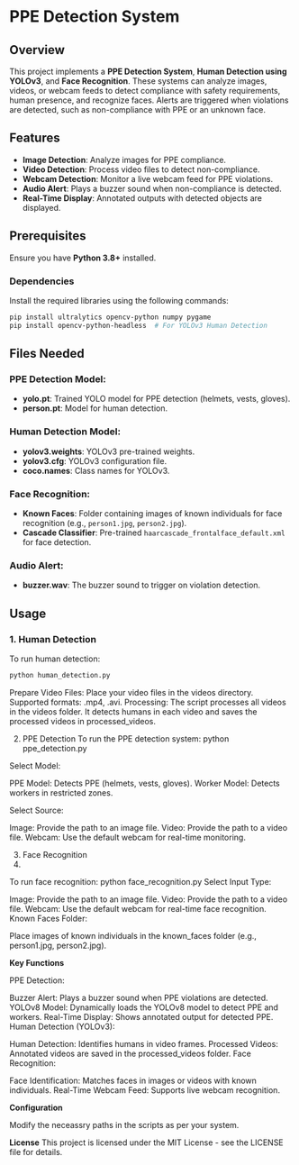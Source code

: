 # PPE Detection System

## Overview

This project implements a **PPE Detection System**, **Human Detection using YOLOv3**, and **Face Recognition**. These systems can analyze images, videos, or webcam feeds to detect compliance with safety requirements, human presence, and recognize faces. Alerts are triggered when violations are detected, such as non-compliance with PPE or an unknown face.

## Features

- **Image Detection**: Analyze images for PPE compliance.
- **Video Detection**: Process video files to detect non-compliance.
- **Webcam Detection**: Monitor a live webcam feed for PPE violations.
- **Audio Alert**: Plays a buzzer sound when non-compliance is detected.
- **Real-Time Display**: Annotated outputs with detected objects are displayed.

## Prerequisites

Ensure you have **Python 3.8+** installed.

### Dependencies

Install the required libraries using the following commands:

```bash
pip install ultralytics opencv-python numpy pygame
pip install opencv-python-headless  # For YOLOv3 Human Detection
```

## Files Needed

### PPE Detection Model:
- **yolo.pt**: Trained YOLO model for PPE detection (helmets, vests, gloves).
- **person.pt**: Model for human detection.

### Human Detection Model:
- **yolov3.weights**: YOLOv3 pre-trained weights.
- **yolov3.cfg**: YOLOv3 configuration file.
- **coco.names**: Class names for YOLOv3.

### Face Recognition:
- **Known Faces**: Folder containing images of known individuals for face recognition (e.g., `person1.jpg`, `person2.jpg`).
- **Cascade Classifier**: Pre-trained `haarcascade_frontalface_default.xml` for face detection.

### Audio Alert:
- **buzzer.wav**: The buzzer sound to trigger on violation detection.

## Usage

### 1. Human Detection

To run human detection:

```bash
python human_detection.py
```

Prepare Video Files:
Place your video files in the videos directory.
Supported formats: .mp4, .avi.
Processing:
The script processes all videos in the videos folder.
It detects humans in each video and saves the processed videos in processed_videos.

2. PPE Detection
To run the PPE detection system:
python ppe_detection.py

Select Model:

PPE Model: Detects PPE (helmets, vests, gloves).
Worker Model: Detects workers in restricted zones.

Select Source:

Image: Provide the path to an image file.
Video: Provide the path to a video file.
Webcam: Use the default webcam for real-time monitoring.

3. Face Recognition
4. 
To run face recognition:
python face_recognition.py
Select Input Type:

Image: Provide the path to an image file.
Video: Provide the path to a video file.
Webcam: Use the default webcam for real-time face recognition.
Known Faces Folder:

Place images of known individuals in the known_faces folder (e.g., person1.jpg, person2.jpg).

**Key Functions**

PPE Detection:

Buzzer Alert: Plays a buzzer sound when PPE violations are detected.
YOLOv8 Model: Dynamically loads the YOLOv8 model to detect PPE and workers.
Real-Time Display: Shows annotated output for detected PPE.
Human Detection (YOLOv3):

Human Detection: Identifies humans in video frames.
Processed Videos: Annotated videos are saved in the processed_videos folder.
Face Recognition:

Face Identification: Matches faces in images or videos with known individuals.
Real-Time Webcam Feed: Supports live webcam recognition.


**Configuration**

Modify the neceassry paths in the scripts as per your system.


**License**
This project is licensed under the MIT License - see the LICENSE file for details.
